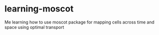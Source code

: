 # learning-moscot
Me learning how to use moscot package for mapping cells across time and space using optimal transport
